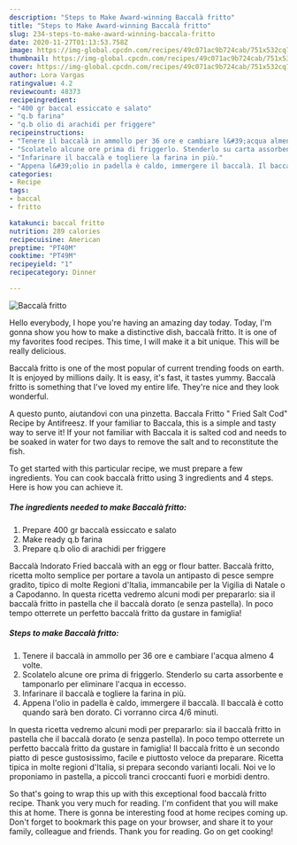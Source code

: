 ```yaml
---
description: "Steps to Make Award-winning Baccalà fritto"
title: "Steps to Make Award-winning Baccalà fritto"
slug: 234-steps-to-make-award-winning-baccala-fritto
date: 2020-11-27T01:13:53.758Z
image: https://img-global.cpcdn.com/recipes/49c071ac9b724cab/751x532cq70/baccala-fritto-recipe-main-photo.jpg
thumbnail: https://img-global.cpcdn.com/recipes/49c071ac9b724cab/751x532cq70/baccala-fritto-recipe-main-photo.jpg
cover: https://img-global.cpcdn.com/recipes/49c071ac9b724cab/751x532cq70/baccala-fritto-recipe-main-photo.jpg
author: Lora Vargas
ratingvalue: 4.2
reviewcount: 48373
recipeingredient:
- "400 gr baccal essiccato e salato"
- "q.b farina"
- "q.b olio di arachidi per friggere"
recipeinstructions:
- "Tenere il baccalà in ammollo per 36 ore e cambiare l&#39;acqua almeno 4 volte."
- "Scolatelo alcune ore prima di friggerlo. Stenderlo su carta assorbente e tamponarlo per eliminare l&#39;acqua in eccesso."
- "Infarinare il baccalà e togliere la farina in più."
- "Appena l&#39;olio in padella è caldo, immergere il baccalà. Il baccalà è cotto quando sarà ben dorato. Ci vorranno circa 4/6 minuti."
categories:
- Recipe
tags:
- baccal
- fritto

katakunci: baccal fritto 
nutrition: 289 calories
recipecuisine: American
preptime: "PT40M"
cooktime: "PT49M"
recipeyield: "1"
recipecategory: Dinner

---
```



![Baccalà fritto](https://img-global.cpcdn.com/recipes/49c071ac9b724cab/751x532cq70/baccala-fritto-recipe-main-photo.jpg)

Hello everybody, I hope you're having an amazing day today. Today, I'm gonna show you how to make a distinctive dish, baccalà fritto. It is one of my favorites food recipes. This time, I will make it a bit unique. This will be really delicious.

Baccalà fritto is one of the most popular of current trending foods on earth. It is enjoyed by millions daily. It is easy, it's fast, it tastes yummy. Baccalà fritto is something that I've loved my entire life. They're nice and they look wonderful.

A questo punto, aiutandovi con una pinzetta. Baccala Fritto &#34; Fried Salt Cod&#34; Recipe by Antifreesz. If your familiar to Baccala, this is a simple and tasty way to serve it! If your not familiar with Baccala it is salted cod and needs to be soaked in water for two days to remove the salt and to reconstitute the fish.


To get started with this particular recipe, we must prepare a few ingredients. You can cook baccalà fritto using 3 ingredients and 4 steps. Here is how you can achieve it.

<!--inarticleads1-->

##### The ingredients needed to make Baccalà fritto:

1. Prepare 400 gr baccalà essiccato e salato
1. Make ready q.b farina
1. Prepare q.b olio di arachidi per friggere


Baccalà Indorato Fried baccalà with an egg or flour batter. Baccalà fritto, ricetta molto semplice per portare a tavola un antipasto di pesce sempre gradito, tipico di molte Regioni d&#39;Italia, immancabile per la Vigilia di Natale o a Capodanno. In questa ricetta vedremo alcuni modi per prepararlo: sia il baccalà fritto in pastella che il baccalà dorato (e senza pastella). In poco tempo otterrete un perfetto baccalà fritto da gustare in famiglia! 

<!--inarticleads2-->

##### Steps to make Baccalà fritto:

1. Tenere il baccalà in ammollo per 36 ore e cambiare l&#39;acqua almeno 4 volte.
1. Scolatelo alcune ore prima di friggerlo. Stenderlo su carta assorbente e tamponarlo per eliminare l&#39;acqua in eccesso.
1. Infarinare il baccalà e togliere la farina in più.
1. Appena l&#39;olio in padella è caldo, immergere il baccalà. Il baccalà è cotto quando sarà ben dorato. Ci vorranno circa 4/6 minuti.


In questa ricetta vedremo alcuni modi per prepararlo: sia il baccalà fritto in pastella che il baccalà dorato (e senza pastella). In poco tempo otterrete un perfetto baccalà fritto da gustare in famiglia! Il baccalà fritto è un secondo piatto di pesce gustosissimo, facile e piuttosto veloce da preparare. Ricetta tipica in molte regioni d&#39;Italia, si prepara secondo varianti locali. Noi ve lo proponiamo in pastella, a piccoli tranci croccanti fuori e morbidi dentro. 

So that's going to wrap this up with this exceptional food baccalà fritto recipe. Thank you very much for reading. I'm confident that you will make this at home. There is gonna be interesting food at home recipes coming up. Don't forget to bookmark this page on your browser, and share it to your family, colleague and friends. Thank you for reading. Go on get cooking!
